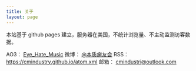 ```yaml
---
title: 关于
layout: page
---
```


本站基于 github pages 建立，服务器在美国，不统计浏览量、不主动监测访客数据。

AO3： [Eye_Hate_Music](https://archiveofourown.org/users/Eye_Hate_Music)
微博： [@本质瘤友会](https://weibo.com/6266120422/)
RSS：<https://cmindustry.github.io/atom.xml>
邮箱： cmindustri@outlook.com
